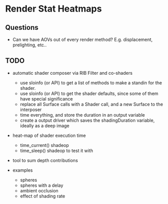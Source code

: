 Render Stat Heatmaps
====================


Questions
---------

- Can we have AOVs out of every render method? E.g. displacement, prelighting, etc..



TODO
----

- automatic shader composer via RIB Filter and co-shaders
  - use sloinfo (or API) to get a list of methods to make a standin for the
    shader.
  - use sloinfo (or API) to get the shader defaults, since some of them have
    special significance
  - replace all Surface calls with a Shader call, and a new Surface to the
    interposer
  - time everything, and store the duration in an output variable
  - create a output driver which saves the shadingDuration variable, ideally
    as a deep image

- heat-map of shader execution time
  - time_current() shadeop
  - time_sleep() shadeop to test it with

- tool to sum depth contributions

- examples
  - spheres
  - spheres with a delay
  - ambient occlusion
  - effect of shading rate
